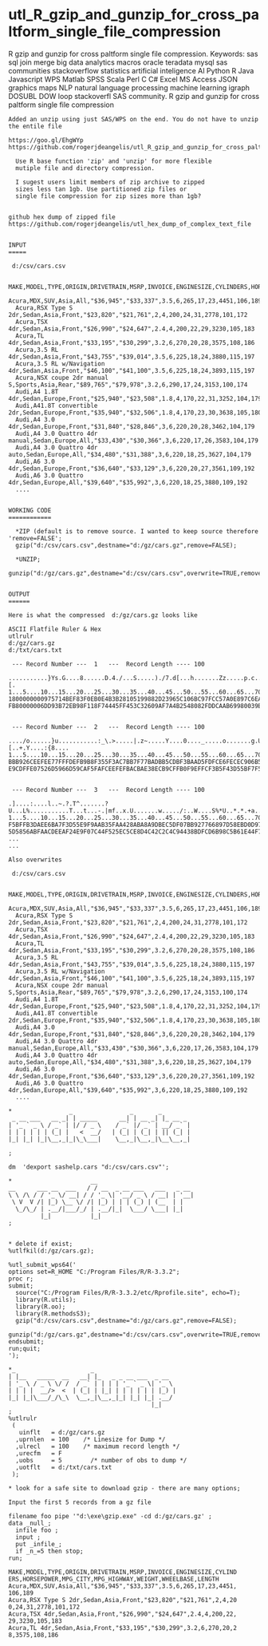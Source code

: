 # utl_R_gzip_and_gunzip_for_cross_paltform_single_file_compression
R gzip and gunzip for cross paltform single file compression. Keywords: sas sql join merge big data analytics macros oracle teradata mysql sas communities stackoverflow statistics artificial inteligence AI Python R Java Javascript WPS Matlab SPSS Scala Perl C C# Excel MS Access JSON graphics maps NLP natural language processing machine learning igraph DOSUBL DOW loop stackoverfl SAS community.
    R gzip and gunzip for cross paltform single file compression
    
    Added an unzip using just SAS/WPS on the end. You do not have to unzip the entile file

    https://goo.gl/EhgWYp
    https://github.com/rogerjdeangelis/utl_R_gzip_and_gunzip_for_cross_paltform_single_file_compression

      Use R base function 'zip' and 'unzip' for more flexible
      mutiple file and directory compression.

      I sugest users limit members of zip archive to zipped
      sizes less tan 1gb. Use partitioned zip files or
      single file compression for zip sizes more than 1gb?


    github hex dump of zipped file
    https://github.com/rogerjdeangelis/utl_hex_dump_of_complex_text_file


    INPUT
    =====

     d:/csv/cars.csv

      MAKE,MODEL,TYPE,ORIGIN,DRIVETRAIN,MSRP,INVOICE,ENGINESIZE,CYLINDERS,HORSEPOWER,MPG_CITY,MPG_HIGHWAY,WEIGHT,WHEELBASE,LENGTH
      Acura,MDX,SUV,Asia,All,"$36,945","$33,337",3.5,6,265,17,23,4451,106,189
      Acura,RSX Type S 2dr,Sedan,Asia,Front,"$23,820","$21,761",2,4,200,24,31,2778,101,172
      Acura,TSX 4dr,Sedan,Asia,Front,"$26,990","$24,647",2.4,4,200,22,29,3230,105,183
      Acura,TL 4dr,Sedan,Asia,Front,"$33,195","$30,299",3.2,6,270,20,28,3575,108,186
      Acura,3.5 RL 4dr,Sedan,Asia,Front,"$43,755","$39,014",3.5,6,225,18,24,3880,115,197
      Acura,3.5 RL w/Navigation 4dr,Sedan,Asia,Front,"$46,100","$41,100",3.5,6,225,18,24,3893,115,197
      Acura,NSX coupe 2dr manual S,Sports,Asia,Rear,"$89,765","$79,978",3.2,6,290,17,24,3153,100,174
      Audi,A4 1.8T 4dr,Sedan,Europe,Front,"$25,940","$23,508",1.8,4,170,22,31,3252,104,179
      Audi,A41.8T convertible 2dr,Sedan,Europe,Front,"$35,940","$32,506",1.8,4,170,23,30,3638,105,180
      Audi,A4 3.0 4dr,Sedan,Europe,Front,"$31,840","$28,846",3,6,220,20,28,3462,104,179
      Audi,A4 3.0 Quattro 4dr manual,Sedan,Europe,All,"$33,430","$30,366",3,6,220,17,26,3583,104,179
      Audi,A4 3.0 Quattro 4dr auto,Sedan,Europe,All,"$34,480","$31,388",3,6,220,18,25,3627,104,179
      Audi,A6 3.0 4dr,Sedan,Europe,Front,"$36,640","$33,129",3,6,220,20,27,3561,109,192
      Audi,A6 3.0 Quattro 4dr,Sedan,Europe,All,"$39,640","$35,992",3,6,220,18,25,3880,109,192
      ....


    WORKING CODE
    ============

      *ZIP (default is to remove source. I wanted to keep source therefore 'remove=FALSE';
      gzip("d:/csv/cars.csv",destname="d:/gz/cars.gz",remove=FALSE);

      *UNZIP;
      gunzip("d:/gz/cars.gz",destname="d:/csv/cars.csv",overwrite=TRUE,remove=FALSE);


    OUTPUT
    ======

    Here is what the compressed  d:/gz/cars.gz looks like

    ASCII Flatfile Ruler & Hex
    utlrulr
    d:/gz/cars.gz
    d:/txt/cars.txt

     --- Record Number ---  1   ---  Record Length ---- 100

    ...........}Ys.G....8......D.4./...S.....)./7.d[...h.......Zz.....p.c......3....yu.....Z..~^.....|[.
    1...5....10...15...20...25...30...35...40...45...50...55...60...65...70...75...80...85...90...95...1
    1800000000975714BEF83F0EB0E4B3B28105199882D23965C106BC97FCC57A0E897C6EAEAAD3EFE977FEFFA5FF75BBBBB75B
    FB80000006DD93B72EB98F118F74445FF453C32609AF7A4B2548082FDDCAAB69980039BACCC3BAC795DE5CAAE6EEDB9C8CBD


     --- Record Number ---  2   ---  Record Length ---- 100

    ..../o......}u...........:_\.>.....|.z~.....Y....0...._.....o.......g.U...cY}x3._.:[..+.Y....:{8....
    1...5....10...15...20...25...30...35...40...45...50...55...60...65...70...75...80...85...90...95...1
    BBB926CEEFEE77FFFDEFB9B8F355F3AC7BB7F77BADBB5CDBF3BAAD5FDFCE6FECEC906B51EF6577395B35CA285BFEF373EEEF
    E9CDFFE07526D5966D59CAF5FAFCEEFEFBACBAE38ECB9CFFB0F9EFFCF3B5F43D55BF7F5F6039D83FFDABCBB09E9FFAB8EAAA


     --- Record Number ---  3   ---  Record Length ---- 100

    .]....:....l..~.?.T^.......?U...L%...........T...t...-.|mf..x.U.......w...../:..W....S%*U..*.*.+a..T
    1...5....10...15...20...25...30...35...40...45...50...55...60...65...70...75...80...85...90...95...1
    F5BFFB3DAEE6BA7F3D55E9F9AAB35FAA428ABA8A9DBEC5DF07BB927766897D58EBD0D97DC0DE23C15FC1F52250C2A2C26A05
    5D5856ABFAACDEEAF24E9F07C44F525EC5CE8D4C42C2C4C94438BDFCD6B98C5B61E44F7BD100FA1070AAE35A596A1A9B1D34
    ...
    ...

    Also overwrites

     d:/csv/cars.csv

      MAKE,MODEL,TYPE,ORIGIN,DRIVETRAIN,MSRP,INVOICE,ENGINESIZE,CYLINDERS,HORSEPOWER,MPG_CITY,MPG_HIGHWAY,WEIGHT,WHEELBASE,LENGTH
      Acura,MDX,SUV,Asia,All,"$36,945","$33,337",3.5,6,265,17,23,4451,106,189
      Acura,RSX Type S 2dr,Sedan,Asia,Front,"$23,820","$21,761",2,4,200,24,31,2778,101,172
      Acura,TSX 4dr,Sedan,Asia,Front,"$26,990","$24,647",2.4,4,200,22,29,3230,105,183
      Acura,TL 4dr,Sedan,Asia,Front,"$33,195","$30,299",3.2,6,270,20,28,3575,108,186
      Acura,3.5 RL 4dr,Sedan,Asia,Front,"$43,755","$39,014",3.5,6,225,18,24,3880,115,197
      Acura,3.5 RL w/Navigation 4dr,Sedan,Asia,Front,"$46,100","$41,100",3.5,6,225,18,24,3893,115,197
      Acura,NSX coupe 2dr manual S,Sports,Asia,Rear,"$89,765","$79,978",3.2,6,290,17,24,3153,100,174
      Audi,A4 1.8T 4dr,Sedan,Europe,Front,"$25,940","$23,508",1.8,4,170,22,31,3252,104,179
      Audi,A41.8T convertible 2dr,Sedan,Europe,Front,"$35,940","$32,506",1.8,4,170,23,30,3638,105,180
      Audi,A4 3.0 4dr,Sedan,Europe,Front,"$31,840","$28,846",3,6,220,20,28,3462,104,179
      Audi,A4 3.0 Quattro 4dr manual,Sedan,Europe,All,"$33,430","$30,366",3,6,220,17,26,3583,104,179
      Audi,A4 3.0 Quattro 4dr auto,Sedan,Europe,All,"$34,480","$31,388",3,6,220,18,25,3627,104,179
      Audi,A6 3.0 4dr,Sedan,Europe,Front,"$36,640","$33,129",3,6,220,20,27,3561,109,192
      Audi,A6 3.0 Quattro 4dr,Sedan,Europe,All,"$39,640","$35,992",3,6,220,18,25,3880,109,192
      ....

    *                _                _       _
     _ __ ___   __ _| | _____      __| | __ _| |_ __ _
    | '_ ` _ \ / _` | |/ / _ \    / _` |/ _` | __/ _` |
    | | | | | | (_| |   <  __/   | (_| | (_| | || (_| |
    |_| |_| |_|\__,_|_|\_\___|    \__,_|\__,_|\__\__,_|

    ;

    dm  'dexport sashelp.cars "d:/csv/cars.csv"';

    *                      __
    __      ___ __  ___   / / __  _ __ ___   ___   _ __
    \ \ /\ / / '_ \/ __| / / '_ \| '__/ _ \ / __| | '__|
     \ V  V /| |_) \__ \/ /| |_) | | | (_) | (__  | |
      \_/\_/ | .__/|___/_/ | .__/|_|  \___/ \___| |_|
             |_|           |_|
    ;


    * delete if exist;
    %utlfkil(d:/gz/cars.gz);

    %utl_submit_wps64('
    options set=R_HOME "C:/Program Files/R/R-3.3.2";
    proc r;
    submit;
      source("C:/Program Files/R/R-3.3.2/etc/Rprofile.site", echo=T);
      library(R.utils);
      library(R.oo);
      library(R.methodsS3);
      gzip("d:/csv/cars.csv",destname="d:/gz/cars.gz",remove=FALSE);
      gunzip("d:/gz/cars.gz",destname="d:/csv/cars.csv",overwrite=TRUE,remove=FALSE);
    endsubmit;
    run;quit;
    ');

    *_                     _
    | |__   _____  __   __| |_   _ _ __ ___  _ __
    | '_ \ / _ \ \/ /  / _` | | | | '_ ` _ \| '_ \
    | | | |  __/>  <  | (_| | |_| | | | | | | |_) |
    |_| |_|\___/_/\_\  \__,_|\__,_|_| |_| |_| .__/
                                            |_|
    ;
    %utlrulr
     (
       uinflt   = d:/gz/cars.gz
      ,uprnlen  = 100    /* Linesize for Dump */
      ,ulrecl   = 100    /* maximum record length */
      ,urecfm   = F
      ,uobs     = 5        /* number of obs to dump */
      ,uotflt   = d:/txt/cars.txt
     );

    * look for a safe site to download gzip - there are many options;

    Input the first 5 records from a gz file

    filename foo pipe '"d:\exe\gzip.exe" -cd d:/gz/cars.gz' ;
    data _null_;
      infile foo ;
      input ;
      put _infile_;
      if _n_=5 then stop;
    run;

    MAKE,MODEL,TYPE,ORIGIN,DRIVETRAIN,MSRP,INVOICE,ENGINESIZE,CYLIND
    ERS,HORSEPOWER,MPG_CITY,MPG_HIGHWAY,WEIGHT,WHEELBASE,LENGTH
    Acura,MDX,SUV,Asia,All,"$36,945","$33,337",3.5,6,265,17,23,4451,
    106,189
    Acura,RSX Type S 2dr,Sedan,Asia,Front,"$23,820","$21,761",2,4,20
    0,24,31,2778,101,172
    Acura,TSX 4dr,Sedan,Asia,Front,"$26,990","$24,647",2.4,4,200,22,
    29,3230,105,183
    Acura,TL 4dr,Sedan,Asia,Front,"$33,195","$30,299",3.2,6,270,20,2
    8,3575,108,186

